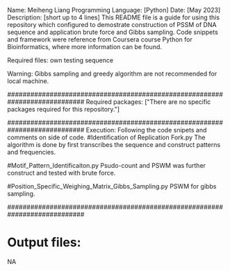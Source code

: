 Name: Meiheng Liang
Programming Language: [Python]
Date: [May 2023]
Description:
[short up to 4 lines] This README file is a guide for using this repository which configured to demostrate construction of PSSM of DNA sequence and application brute force and Gibbs sampling.  Code snippets and framework were reference from Coursera course Python for Bioinformatics, where more information can be found.

Required files:
own testing sequence

Warning:
Gibbs sampling and greedy algorithm are not recommended for local machine. 

############################################################################
Required packages:
["There are no specific packages required for this repository."]

############################################################################
Execution:
Following the code snipets and comments on side of code.
#Identification of Replication Fork.py
The algorithm is done by first transcribes the sequence and construct patterns and frequencies. 

#Motif_Pattern_Identificaiton.py
Psudo-count and PSWM was further construct and tested with brute force. 

#Position_Specific_Weighing_Matrix_Gibbs_Sampling.py
PSWM for gibbs sampling.

############################################################################
# Output files: 
NA

